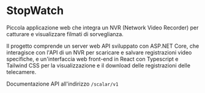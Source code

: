 # StopWatch

Piccola applicazione web che integra un NVR (Network Video Recorder) per catturare e visualizzare filmati di sorveglianza.

Il progetto comprende un server web API sviluppato con ASP.NET Core, che interagisce con l'API di un NVR per scaricare e salvare registrazioni video specifiche,
e un'interfaccia web front-end in React con Typescript e Tailwind CSS per la visualizzazione e il download delle registrazioni delle telecamere.

Documentazione API all'indirizzo `/scalar/v1`
